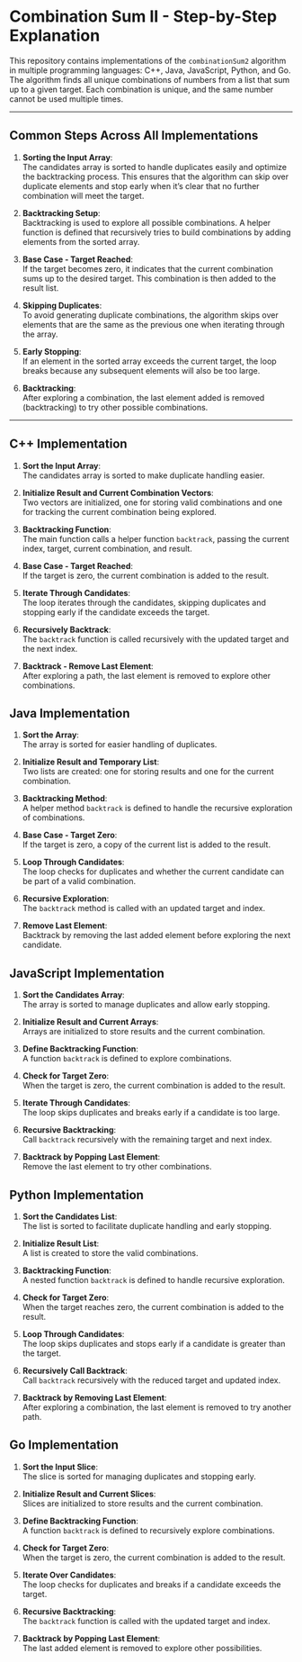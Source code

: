 # Combination Sum II - Step-by-Step Explanation

This repository contains implementations of the `combinationSum2` algorithm in multiple programming languages: C++, Java, JavaScript, Python, and Go. The algorithm finds all unique combinations of numbers from a list that sum up to a given target. Each combination is unique, and the same number cannot be used multiple times.

---

## Common Steps Across All Implementations

1. **Sorting the Input Array**:  
   The candidates array is sorted to handle duplicates easily and optimize the backtracking process. This ensures that the algorithm can skip over duplicate elements and stop early when it’s clear that no further combination will meet the target.

2. **Backtracking Setup**:  
   Backtracking is used to explore all possible combinations. A helper function is defined that recursively tries to build combinations by adding elements from the sorted array.

3. **Base Case - Target Reached**:  
   If the target becomes zero, it indicates that the current combination sums up to the desired target. This combination is then added to the result list.

4. **Skipping Duplicates**:  
   To avoid generating duplicate combinations, the algorithm skips over elements that are the same as the previous one when iterating through the array.

5. **Early Stopping**:  
   If an element in the sorted array exceeds the current target, the loop breaks because any subsequent elements will also be too large.

6. **Backtracking**:  
   After exploring a combination, the last element added is removed (backtracking) to try other possible combinations.

---

## C++ Implementation

1. **Sort the Input Array**:  
   The candidates array is sorted to make duplicate handling easier.

2. **Initialize Result and Current Combination Vectors**:  
   Two vectors are initialized, one for storing valid combinations and one for tracking the current combination being explored.

3. **Backtracking Function**:  
   The main function calls a helper function `backtrack`, passing the current index, target, current combination, and result.

4. **Base Case - Target Reached**:  
   If the target is zero, the current combination is added to the result.

5. **Iterate Through Candidates**:  
   The loop iterates through the candidates, skipping duplicates and stopping early if the candidate exceeds the target.

6. **Recursively Backtrack**:  
   The `backtrack` function is called recursively with the updated target and the next index.

7. **Backtrack - Remove Last Element**:  
   After exploring a path, the last element is removed to explore other combinations.

## Java Implementation

1. **Sort the Array**:  
   The array is sorted for easier handling of duplicates.

2. **Initialize Result and Temporary List**:  
   Two lists are created: one for storing results and one for the current combination.

3. **Backtracking Method**:  
   A helper method `backtrack` is defined to handle the recursive exploration of combinations.

4. **Base Case - Target Zero**:  
   If the target is zero, a copy of the current list is added to the result.

5. **Loop Through Candidates**:  
   The loop checks for duplicates and whether the current candidate can be part of a valid combination.

6. **Recursive Exploration**:  
   The `backtrack` method is called with an updated target and index.

7. **Remove Last Element**:  
   Backtrack by removing the last added element before exploring the next candidate.

## JavaScript Implementation

1. **Sort the Candidates Array**:  
   The array is sorted to manage duplicates and allow early stopping.

2. **Initialize Result and Current Arrays**:  
   Arrays are initialized to store results and the current combination.

3. **Define Backtracking Function**:  
   A function `backtrack` is defined to explore combinations.

4. **Check for Target Zero**:  
   When the target is zero, the current combination is added to the result.

5. **Iterate Through Candidates**:  
   The loop skips duplicates and breaks early if a candidate is too large.

6. **Recursive Backtracking**:  
   Call `backtrack` recursively with the remaining target and next index.

7. **Backtrack by Popping Last Element**:  
   Remove the last element to try other combinations.

## Python Implementation

1. **Sort the Candidates List**:  
   The list is sorted to facilitate duplicate handling and early stopping.

2. **Initialize Result List**:  
   A list is created to store the valid combinations.

3. **Backtracking Function**:  
   A nested function `backtrack` is defined to handle recursive exploration.

4. **Check for Target Zero**:  
   When the target reaches zero, the current combination is added to the result.

5. **Loop Through Candidates**:  
   The loop skips duplicates and stops early if a candidate is greater than the target.

6. **Recursively Call Backtrack**:  
   Call `backtrack` recursively with the reduced target and updated index.

7. **Backtrack by Removing Last Element**:  
   After exploring a combination, the last element is removed to try another path.

## Go Implementation

1. **Sort the Input Slice**:  
   The slice is sorted for managing duplicates and stopping early.

2. **Initialize Result and Current Slices**:  
   Slices are initialized to store results and the current combination.

3. **Define Backtracking Function**:  
   A function `backtrack` is defined to recursively explore combinations.

4. **Check for Target Zero**:  
   When the target is zero, the current combination is added to the result.

5. **Iterate Over Candidates**:  
   The loop checks for duplicates and breaks if a candidate exceeds the target.

6. **Recursive Backtracking**:  
   The `backtrack` function is called with the updated target and index.

7. **Backtrack by Popping Last Element**:  
   The last added element is removed to explore other possibilities.
